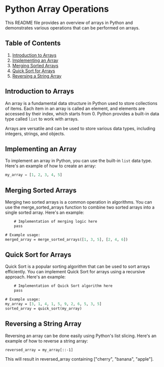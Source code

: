 # Python Array Operations

This README file provides an overview of arrays in Python and demonstrates various operations that can be performed on arrays.

## Table of Contents

1. [Introduction to Arrays](#introduction-to-arrays)
2. [Implementing an Array](#implementing-an-array)
3. [Merging Sorted Arrays](#merging-sorted-arrays)
4. [Quick Sort for Arrays](#quick-sort-for-arrays)
5. [Reversing a String Array](#reversing-a-string-array)

## Introduction to Arrays

An array is a fundamental data structure in Python used to store collections of items. Each item in an array is called an element, and elements are accessed by their index, which starts from 0. Python provides a built-in data type called `list` to work with arrays.

Arrays are versatile and can be used to store various data types, including integers, strings, and objects.

## Implementing an Array

To implement an array in Python, you can use the built-in `list` data type. Here's an example of how to create an array:

```python
my_array = [1, 2, 3, 4, 5]
```
## Merging Sorted Arrays

Merging two sorted arrays is a common operation in algorithms. You can use the merge_sorted_arrays function to combine two sorted arrays into a single sorted array. Here's an example:
```def merge_sorted_arrays(arr1, arr2):
    # Implementation of merging logic here
    pass

# Example usage:
merged_array = merge_sorted_arrays([1, 3, 5], [2, 4, 6])
```
## Quick Sort for Arrays

Quick Sort is a popular sorting algorithm that can be used to sort arrays efficiently. You can implement Quick Sort for arrays using a recursive approach. Here's an example:

```def quick_sort(arr):
    # Implementation of Quick Sort algorithm here
    pass

# Example usage:
my_array = [3, 1, 4, 1, 5, 9, 2, 6, 5, 3, 5]
sorted_array = quick_sort(my_array)
```
## Reversing a String Array

Reversing an array can be done easily using Python's list slicing. Here's an example of how to reverse a string array:

```my_array = ["apple", "banana", "cherry"]
reversed_array = my_array[::-1]
```
This will result in reversed_array containing ["cherry", "banana", "apple"].






